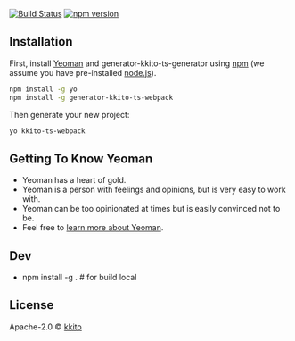 [![Build Status](https://www.travis-ci.org/kkito/generator-kkito-ts-webpack.svg?branch=master)](https://www.travis-ci.org/kkito/generator-kkito-ts-webpack)
[![npm version](https://badge.fury.io/js/generator-kkito-ts-webpack.svg)](https://badge.fury.io/js/generator-kkito-ts-webpack)

## Installation

First, install [Yeoman](http://yeoman.io) and generator-kkito-ts-generator using [npm](https://www.npmjs.com/) (we assume you have pre-installed [node.js](https://nodejs.org/)).

```bash
npm install -g yo
npm install -g generator-kkito-ts-webpack
```

Then generate your new project:

```bash
yo kkito-ts-webpack
```

## Getting To Know Yeoman

 * Yeoman has a heart of gold.
 * Yeoman is a person with feelings and opinions, but is very easy to work with.
 * Yeoman can be too opinionated at times but is easily convinced not to be.
 * Feel free to [learn more about Yeoman](http://yeoman.io/).

## Dev 
 * npm install -g . # for build local

## License

Apache-2.0 © [kkito](kkito.cn)


